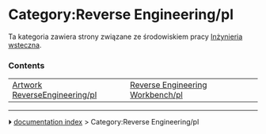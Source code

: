 # Category:Reverse Engineering/pl
Ta kategoria zawiera strony związane ze środowiskiem pracy [Inżynieria wsteczna](Reverse_Engineering_Workbench/pl.md).

### Contents

|     |     |     |
| --- | --- | --- |
| [Artwork ReverseEngineering/pl](Artwork_ReverseEngineering/pl.md) | [Reverse Engineering Workbench/pl](Reverse_Engineering_Workbench/pl.md) |



---
⏵ [documentation index](../README.md) > Category:Reverse Engineering/pl
